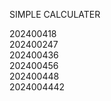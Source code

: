  SIMPLE CALCULATER <br> 

202400418<br>
202400247<br>
202400436<br>
202400456<br>
202400448<br>
2024004442<br><b>

